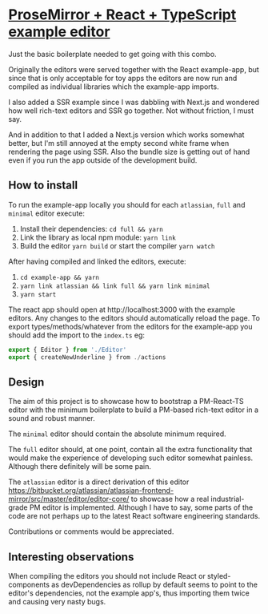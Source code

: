 # [ProseMirror + React + TypeScript example editor](https://teemukoivisto.github.io/prosemirror-react-typescript-example/)

Just the basic boilerplate needed to get going with this combo.

Originally the editors were served together with the React example-app, but since that is only acceptable for toy apps the editors are now run and compiled as individual libraries which the example-app imports.

I also added a SSR example since I was dabbling with Next.js and wondered how well rich-text editors and SSR go together. Not without friction, I must say.

And in addition to that I added a Next.js version which works somewhat better, but I'm still annoyed at the empty second white frame when rendering the page using SSR. Also the bundle size is getting out of hand even if you run the app outside of the development build.

## How to install

To run the example-app locally you should for each `atlassian`, `full` and `minimal` editor execute:

1. Install their dependencies: `cd full && yarn`
2. Link the library as local npm module: `yarn link`
3. Build the editor `yarn build` or start the compiler `yarn watch`

After having compiled and linked the editors, execute:

1. `cd example-app && yarn`
2. `yarn link atlassian && link full && yarn link minimal`
3. `yarn start`

The react app should open at http://localhost:3000 with the example editors. Any changes to the editors should automatically reload the page. To export types/methods/whatever from the editors for the example-app you should add the import to the `index.ts` eg:

```ts
export { Editor } from './Editor'
export { createNewUnderline } from ./actions
```

## Design

The aim of this project is to showcase how to bootstrap a PM-React-TS editor with the minimum boilerplate to build a PM-based rich-text editor in a sound and robust manner.

The `minimal` editor should contain the absolute minimum required.

The `full` editor should, at one point, contain all the extra functionality that would make the experience of developing such editor somewhat painless. Although there definitely will be some pain.

The `atlassian` editor is a direct derivation of this editor https://bitbucket.org/atlassian/atlassian-frontend-mirror/src/master/editor/editor-core/ to showcase how a real industrial-grade PM editor is implemented. Although I have to say, some parts of the code are not perhaps up to the latest React software engineering standards.

Contributions or comments would be appreciated.

## Interesting observations

When compiling the editors you should not include React or styled-components as devDependencies as rollup by default seems to point to the editor's dependencies, not the example app's, thus importing them twice and causing very nasty bugs.
